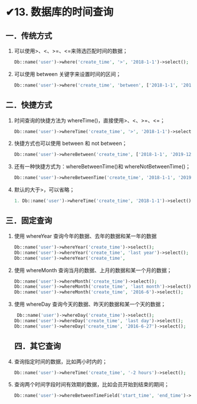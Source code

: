 # ✔13. 数据库的时间查询

## 一．传统方式 

1. 可以使用>、<、>=、<=来筛选匹配时间的数据； 

   ```php
   Db::name('user')->where('create_time', '>', '2018-1-1')->select(); 
   ```

2. 可以使用 between 关键字来设置时间的区间； 

   ```php
   Db::name('user')->where('create_time', 'between', ['2018-1-1', '2019-12-31'])->select(); Db::name('user')->where('create_time', 'not between', ['2018-1-1', '2019-12-31'])->select();

## 二．快捷方式 

1. 时间查询的快捷方法为 whereTime()，直接使用>、<、>=、<=； 

   ```php
   Db::name('user')->whereTime('create_time', '>', '2018-1-1')->select();
   ```

2. 快捷方式也可以使用 between 和 not between； 

   ```php
   Db::name('user')->whereBetween('create_time', ['2018-1-1', '2019-12-31'])->select(); 

3. 还有一种快捷方式为：whereBetweenTime()和 whereNotBetweenTime()； 

   ```php
   Db::name('user')->whereBetweenTime('create_time', '2018-1-1', '2019-12-31')->select(); 
   ```

4. 默认的大于>，可以省略； 

   ```php
   1. Db::name('user')->whereTime('create_time', '2018-1-1')->select();
   ```

   

## 三．固定查询 

1. 使用 whereYear 查询今年的数据、去年的数据和某一年的数据

   ```php
   Db::name('user')->whereYear('create_time')->select();
   Db::name('user')->whereYear('create_time', 'last year')->select();
   Db::name('user')->whereYear('create_time', 
   ```

2. 使用 whereMonth 查询当月的数据、上月的数据和某一个月的数据； 

   ```php
   Db::name('user')->whereMonth('create_time')->select(); 
   Db::name('user')->whereMonth('create_time', 'last month')->select(); 
   Db::name('user')->whereMonth('create_time', '2016-6')->select();
   ```

3. 使用 whereDay 查询今天的数据、昨天的数据和某一个天的数据；

   ```php
    Db::name('user')->whereDay('create_time')->select(); 
   Db::name('user')->whereDay('create_time', 'last day')->select(); 
   Db::name('user')->whereDay('create_time', '2016-6-27')->select();
   ```

   ## 四．其它查询 

1. 查询指定时间的数据，比如两小时内的； 

   ```php
   Db::name('user')->whereTime('create_time', '-2 hours')->select(); 
   ```

2. 查询两个时间字段时间有效期的数据，比如会员开始到结束的期间；

   ```php
   Db::name('user')->whereBetweenTimeField('start_time', 'end_time')->select();
   ```

   



































